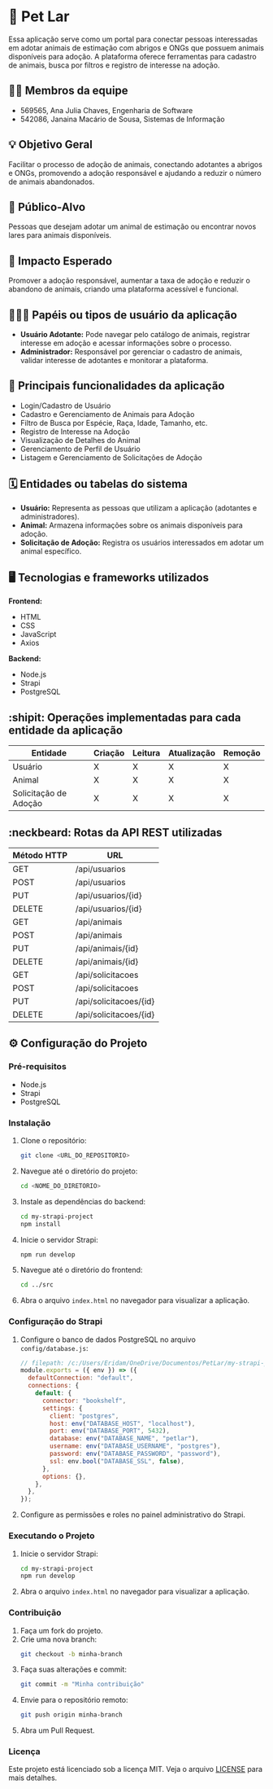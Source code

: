 # 🐾 Pet Lar

Essa aplicação serve como um portal para conectar pessoas interessadas em adotar animais de estimação com abrigos e ONGs que possuem animais disponíveis para adoção. A plataforma oferece ferramentas para cadastro de animais, busca por filtros e registro de interesse na adoção.

## :technologist: Membros da equipe

- 569565, Ana Julia Chaves, Engenharia de Software
- 542086, Janaina Macário de Sousa, Sistemas de Informação

## :bulb: Objetivo Geral

Facilitar o processo de adoção de animais, conectando adotantes a abrigos e ONGs, promovendo a adoção responsável e ajudando a reduzir o número de animais abandonados.

## :eyes: Público-Alvo

Pessoas que desejam adotar um animal de estimação ou encontrar novos lares para animais disponíveis.

## :star2: Impacto Esperado

Promover a adoção responsável, aumentar a taxa de adoção e reduzir o abandono de animais, criando uma plataforma acessível e funcional.

## :people_holding_hands: Papéis ou tipos de usuário da aplicação

- **Usuário Adotante:** Pode navegar pelo catálogo de animais, registrar interesse em adoção e acessar informações sobre o processo.
- **Administrador:** Responsável por gerenciar o cadastro de animais, validar interesse de adotantes e monitorar a plataforma.

## :triangular_flag_on_post: Principais funcionalidades da aplicação

- Login/Cadastro de Usuário
- Cadastro e Gerenciamento de Animais para Adoção
- Filtro de Busca por Espécie, Raça, Idade, Tamanho, etc.
- Registro de Interesse na Adoção
- Visualização de Detalhes do Animal
- Gerenciamento de Perfil de Usuário
- Listagem e Gerenciamento de Solicitações de Adoção

## :spiral_calendar: Entidades ou tabelas do sistema

- **Usuário:** Representa as pessoas que utilizam a aplicação (adotantes e administradores).
- **Animal:** Armazena informações sobre os animais disponíveis para adoção.
- **Solicitação de Adoção:** Registra os usuários interessados em adotar um animal específico.

## :desktop_computer: Tecnologias e frameworks utilizados

**Frontend:**

- HTML
- CSS
- JavaScript
- Axios

**Backend:**

- Node.js
- Strapi
- PostgreSQL

## :shipit: Operações implementadas para cada entidade da aplicação

| Entidade              | Criação | Leitura | Atualização | Remoção |
| --------------------- | ------- | ------- | ----------- | ------- |
| Usuário               | X       | X       | X           | X       |
| Animal                | X       | X       | X           | X       |
| Solicitação de Adoção | X       | X       | X           | X       |

## :neckbeard: Rotas da API REST utilizadas

| Método HTTP | URL                    |
| ----------- | ---------------------- |
| GET         | /api/usuarios          |
| POST        | /api/usuarios          |
| PUT         | /api/usuarios/{id}     |
| DELETE      | /api/usuarios/{id}     |
| GET         | /api/animais           |
| POST        | /api/animais           |
| PUT         | /api/animais/{id}      |
| DELETE      | /api/animais/{id}      |
| GET         | /api/solicitacoes      |
| POST        | /api/solicitacoes      |
| PUT         | /api/solicitacoes/{id} |
| DELETE      | /api/solicitacoes/{id} |

## :gear: Configuração do Projeto

### Pré-requisitos

- Node.js
- Strapi
- PostgreSQL

### Instalação

1. Clone o repositório:

   ```bash
   git clone <URL_DO_REPOSITORIO>
   ```

2. Navegue até o diretório do projeto:

   ```bash
   cd <NOME_DO_DIRETORIO>
   ```

3. Instale as dependências do backend:

   ```bash
   cd my-strapi-project
   npm install
   ```

4. Inicie o servidor Strapi:

   ```bash
   npm run develop
   ```

5. Navegue até o diretório do frontend:

   ```bash
   cd ../src
   ```

6. Abra o arquivo `index.html` no navegador para visualizar a aplicação.

### Configuração do Strapi

1. Configure o banco de dados PostgreSQL no arquivo `config/database.js`:

   ```javascript
   // filepath: /c:/Users/Eridam/OneDrive/Documentos/PetLar/my-strapi-project/config/database.js
   module.exports = ({ env }) => ({
     defaultConnection: "default",
     connections: {
       default: {
         connector: "bookshelf",
         settings: {
           client: "postgres",
           host: env("DATABASE_HOST", "localhost"),
           port: env("DATABASE_PORT", 5432),
           database: env("DATABASE_NAME", "petlar"),
           username: env("DATABASE_USERNAME", "postgres"),
           password: env("DATABASE_PASSWORD", "password"),
           ssl: env.bool("DATABASE_SSL", false),
         },
         options: {},
       },
     },
   });
   ```

2. Configure as permissões e roles no painel administrativo do Strapi.

### Executando o Projeto

1. Inicie o servidor Strapi:

   ```bash
   cd my-strapi-project
   npm run develop
   ```

2. Abra o arquivo `index.html` no navegador para visualizar a aplicação.

### Contribuição

1. Faça um fork do projeto.
2. Crie uma nova branch:
   ```bash
   git checkout -b minha-branch
   ```
3. Faça suas alterações e commit:
   ```bash
   git commit -m "Minha contribuição"
   ```
4. Envie para o repositório remoto:
   ```bash
   git push origin minha-branch
   ```
5. Abra um Pull Request.

### Licença

Este projeto está licenciado sob a licença MIT. Veja o arquivo [LICENSE](LICENSE) para mais detalhes.
